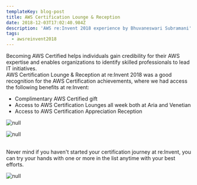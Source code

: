 ```yaml
---
templateKey: blog-post
title: AWS Certification Lounge & Reception
date: 2018-12-03T17:02:40.984Z
description: 'AWS re:Invent 2018 experience by Bhuvaneswari Subramani'
tags:
  - awsreinvent2018
---
```

Becoming AWS Certified helps individuals gain credibility for their AWS expertise and enables organizations to identify skilled professionals to lead IT initiatives. \
AWS Certification Lounge & Reception at re:Invent 2018 was a good recognition for the AWS Certification achievements, where we had access the following benefits at re:Invent:

* Complimentary AWS Certified gift
* Access to AWS Certification Lounges all week both at Aria and Venetian
* Access to AWS Certification Appreciation Reception

![null](/img/1_cert_receiption.png)

![null](/img/1_cert_lounge.png)

\
Never mind if you haven't started your certification journey at re:Invent, you can try your hands with one or more in the list anytime with your best efforts.

![null](/img/cert.png)

